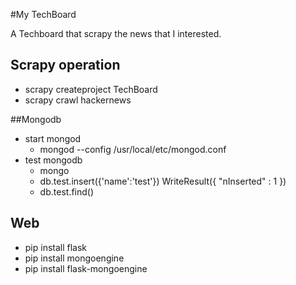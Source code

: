 #My TechBoard

A Techboard that scrapy the news that I interested.

## Scrapy operation

* scrapy createproject TechBoard
* scrapy crawl hackernews

##Mongodb

* start mongod
    * mongod --config /usr/local/etc/mongod.conf
* test mongodb
    * mongo
    * db.test.insert({'name':'test'}) WriteResult({ "nInserted" : 1 })
    * db.test.find()

## Web

* pip install flask
* pip install mongoengine
* pip install flask-mongoengine
